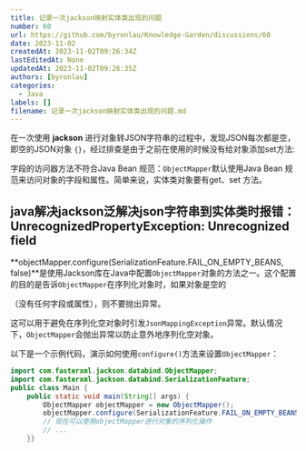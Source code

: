 ```yaml
---
title: 记录一次jackson映射实体类出现的问题
number: 60
url: https://github.com/byronlau/Knowledge-Garden/discussions/60
date: 2023-11-02
createdAt: 2023-11-02T09:26:34Z
lastEditedAt: None
updatedAt: 2023-11-02T09:26:35Z
authors: [byronlau]
categories: 
  - Java
labels: []
filename: 记录一次jackson映射实体类出现的问题.md
---
```


在一次使用 **jackson** 进行对象转JSON字符串的过程中，发现JSON每次都是空，即空的JSON对象 `{}`，经过排查是由于之前在使用的时候没有给对象添加set方法:

字段的访问器方法不符合Java Bean 规范：`ObjectMapper`默认使用Java Bean 规范来访问对象的字段和属性。简单来说，实体类对象要有get、set 方法。

<!-- more -->

## java解决jackson泛解决json字符串到实体类时报错：UnrecognizedPropertyException: Unrecognized field

**objectMapper.configure(SerializationFeature.FAIL_ON_EMPTY_BEANS, false)**是使用Jackson库在Java中配置`ObjectMapper`对象的方法之一。这个配置的目的是告诉`ObjectMapper`在序列化对象时，如果对象是空的

（没有任何字段或属性），则不要抛出异常。

这可以用于避免在序列化空对象时引发`JsonMappingException`异常。默认情况下，`ObjectMapper`会抛出异常以防止意外地序列化空对象。

以下是一个示例代码，演示如何使用`configure()`方法来设置`ObjectMapper`：

```java
import com.fasterxml.jackson.databind.ObjectMapper;
import com.fasterxml.jackson.databind.SerializationFeature;
public class Main {
    public static void main(String[] args) {
        ObjectMapper objectMapper = new ObjectMapper();     
        objectMapper.configure(SerializationFeature.FAIL_ON_EMPTY_BEANS, false);        
        // 现在可以使用objectMapper进行对象的序列化操作
        // ...   
    }}
```
<script src="https://giscus.app/client.js"
    data-repo="byronlau/Knowledge-Garden"
    data-repo-id="R_kgDOKkfaDQ"
    data-mapping="number"
    data-term="60"
    data-reactions-enabled="1"
    data-emit-metadata="0"
    data-input-position="bottom"
    data-theme="light"
    data-lang="zh-CN"
    crossorigin="anonymous"
    async>
</script>
        